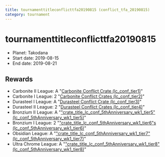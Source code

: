 ```yaml
---
title: tournamenttitleconflicttfa20190815 (conflict_tfa_20190815)
category: tournament
---
```

# tournamenttitleconflicttfa20190815

  * Planet: Takodana
  * Start date: 2019-08-15
  * End date: 2019-08-21

## Rewards

  * Carbonite II League: A "[Carbonite Conflict Crate (lc_conf_tier1)](lc_conf_tier1.html)"
  * Carbonite I League: 2 "[Carbonite Conflict Crates (lc_conf_tier2)](lc_conf_tier2.html)"
  * Durasteel I League: A "[Durasteel Conflict Crate (lc_conf_tier3)](lc_conf_tier3.html)"
  * Durasteel II League: 2 "[Durasteel Conflict Crates (lc_conf_tier4)](lc_conf_tier4.html)"
  * Bronzium II League: A "["crate_title_lc_conf_5thAnniversary_wk1_tier5" (lc_conf_5thAnniversary_wk1_tier5)](lc_conf_5thAnniversary_wk1_tier5.html)"
  * Bronzium I League: 2 "["crate_title_lc_conf_5thAnniversary_wk1_tier6"s (lc_conf_5thAnniversary_wk1_tier6)](lc_conf_5thAnniversary_wk1_tier6.html)"
  * Obsidian League: A "["crate_title_lc_conf_5thAnniversary_wk1_tier7" (lc_conf_5thAnniversary_wk1_tier7)](lc_conf_5thAnniversary_wk1_tier7.html)"
  * Ultra Chrome League: A "["crate_title_lc_conf_5thAnniversary_wk1_tier8" (lc_conf_5thAnniversary_wk1_tier8)](lc_conf_5thAnniversary_wk1_tier8.html)"
